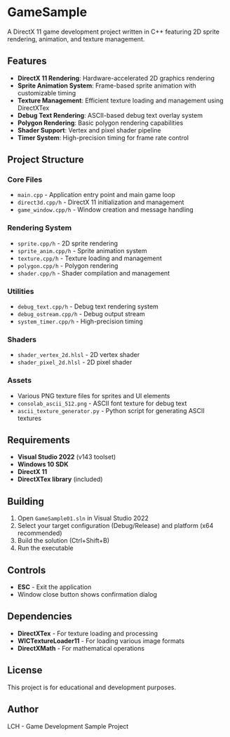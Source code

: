 # GameSample

A DirectX 11 game development project written in C++ featuring 2D sprite rendering, animation, and texture management.

## Features

- **DirectX 11 Rendering**: Hardware-accelerated 2D graphics rendering
- **Sprite Animation System**: Frame-based sprite animation with customizable timing
- **Texture Management**: Efficient texture loading and management using DirectXTex
- **Debug Text Rendering**: ASCII-based debug text overlay system
- **Polygon Rendering**: Basic polygon rendering capabilities
- **Shader Support**: Vertex and pixel shader pipeline
- **Timer System**: High-precision timing for frame rate control

## Project Structure

### Core Files
- `main.cpp` - Application entry point and main game loop
- `direct3d.cpp/h` - DirectX 11 initialization and management
- `game_window.cpp/h` - Window creation and message handling

### Rendering System
- `sprite.cpp/h` - 2D sprite rendering
- `sprite_anim.cpp/h` - Sprite animation system
- `texture.cpp/h` - Texture loading and management
- `polygon.cpp/h` - Polygon rendering
- `shader.cpp/h` - Shader compilation and management

### Utilities
- `debug_text.cpp/h` - Debug text rendering system
- `debug_ostream.cpp/h` - Debug output stream
- `system_timer.cpp/h` - High-precision timing

### Shaders
- `shader_vertex_2d.hlsl` - 2D vertex shader
- `shader_pixel_2d.hlsl` - 2D pixel shader

### Assets
- Various PNG texture files for sprites and UI elements
- `consolab_ascii_512.png` - ASCII font texture for debug text
- `ascii_texture_generator.py` - Python script for generating ASCII textures

## Requirements

- **Visual Studio 2022** (v143 toolset)
- **Windows 10 SDK**
- **DirectX 11**
- **DirectXTex library** (included)

## Building

1. Open `GameSample01.sln` in Visual Studio 2022
2. Select your target configuration (Debug/Release) and platform (x64 recommended)
3. Build the solution (Ctrl+Shift+B)
4. Run the executable

## Controls

- **ESC** - Exit the application
- Window close button shows confirmation dialog

## Dependencies

- **DirectXTex** - For texture loading and processing
- **WICTextureLoader11** - For loading various image formats
- **DirectXMath** - For mathematical operations

## License

This project is for educational and development purposes.

## Author

LCH - Game Development Sample Project